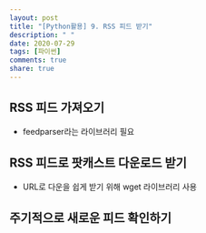 ```yaml
---
layout: post
title: "[Python활용] 9. RSS 피드 받기"
description: " "
date: 2020-07-29
tags: [파이썬]
comments: true
share: true
---
```



## RSS 피드 가져오기

- feedparser라는 라이브러리 필요

## RSS 피드로 팟캐스트 다운로드 받기

- URL로 다운을 쉽게 받기 위해 wget 라이브러리 사용

## 주기적으로 새로운 피드 확인하기
